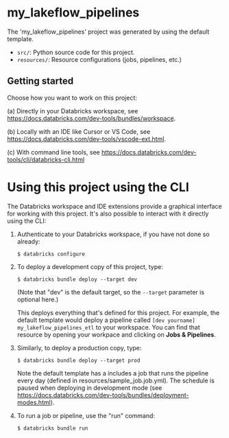 # my_lakeflow_pipelines

The 'my_lakeflow_pipelines' project was generated by using the default template.

* `src/`: Python source code for this project.
* `resources/`:  Resource configurations (jobs, pipelines, etc.)

## Getting started

Choose how you want to work on this project:

(a) Directly in your Databricks workspace, see
    https://docs.databricks.com/dev-tools/bundles/workspace.

(b) Locally with an IDE like Cursor or VS Code, see
    https://docs.databricks.com/dev-tools/vscode-ext.html.

(c) With command line tools, see https://docs.databricks.com/dev-tools/cli/databricks-cli.html

# Using this project using the CLI

The Databricks workspace and IDE extensions provide a graphical interface for working
with this project. It's also possible to interact with it directly using the CLI:

1. Authenticate to your Databricks workspace, if you have not done so already:
    ```
    $ databricks configure
    ```

2. To deploy a development copy of this project, type:
    ```
    $ databricks bundle deploy --target dev
    ```
    (Note that "dev" is the default target, so the `--target` parameter
    is optional here.)

    This deploys everything that's defined for this project.
    For example, the default template would deploy a pipeline called
    `[dev yourname] my_lakeflow_pipelines_etl` to your workspace.
    You can find that resource by opening your workpace and clicking on **Jobs & Pipelines**.

3. Similarly, to deploy a production copy, type:
   ```
   $ databricks bundle deploy --target prod
   ```
   Note the default template has a includes a job that runs the pipeline every day
   (defined in resources/sample_job.job.yml). The schedule
   is paused when deploying in development mode (see
   https://docs.databricks.com/dev-tools/bundles/deployment-modes.html).

4. To run a job or pipeline, use the "run" command:
   ```
   $ databricks bundle run
   ```

